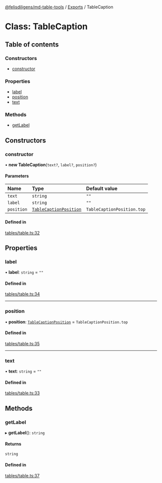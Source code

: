[@felisdiligens/md-table-tools](../README.md) / [Exports](../modules.md) / TableCaption

# Class: TableCaption

## Table of contents

### Constructors

- [constructor](TableCaption.md#constructor)

### Properties

- [label](TableCaption.md#label)
- [position](TableCaption.md#position)
- [text](TableCaption.md#text)

### Methods

- [getLabel](TableCaption.md#getlabel)

## Constructors

### constructor

• **new TableCaption**(`text?`, `label?`, `position?`)

#### Parameters

| Name | Type | Default value |
| :------ | :------ | :------ |
| `text` | `string` | `""` |
| `label` | `string` | `""` |
| `position` | [`TableCaptionPosition`](../enums/TableCaptionPosition.md) | `TableCaptionPosition.top` |

#### Defined in

[tables/table.ts:32](https://github.com/FelisDiligens/md-table-tools/blob/c0688b5/src/tables/table.ts#L32)

## Properties

### label

• **label**: `string` = `""`

#### Defined in

[tables/table.ts:34](https://github.com/FelisDiligens/md-table-tools/blob/c0688b5/src/tables/table.ts#L34)

___

### position

• **position**: [`TableCaptionPosition`](../enums/TableCaptionPosition.md) = `TableCaptionPosition.top`

#### Defined in

[tables/table.ts:35](https://github.com/FelisDiligens/md-table-tools/blob/c0688b5/src/tables/table.ts#L35)

___

### text

• **text**: `string` = `""`

#### Defined in

[tables/table.ts:33](https://github.com/FelisDiligens/md-table-tools/blob/c0688b5/src/tables/table.ts#L33)

## Methods

### getLabel

▸ **getLabel**(): `string`

#### Returns

`string`

#### Defined in

[tables/table.ts:37](https://github.com/FelisDiligens/md-table-tools/blob/c0688b5/src/tables/table.ts#L37)
